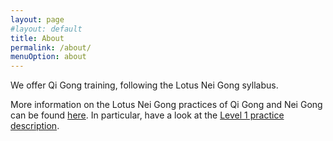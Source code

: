 ```yaml
---
layout: page
#layout: default
title: About
permalink: /about/
menuOption: about
---
```


We offer Qi Gong training, following the Lotus Nei Gong syllabus. 

More information on the Lotus Nei Gong practices of Qi Gong and Nei Gong can be found [here](http://lotusneigong.com/qi-gong-nei-gong). In particular, have a look at the [Level 1 practice description](http://lotusneigong.com/level-1-practice).
